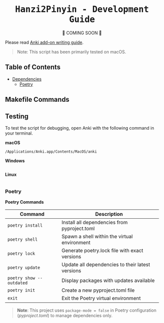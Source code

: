 
<div align="center">
<h1 style="font-family: monospace;">Hanzi2Pinyin - Development Guide</h1>
🚧 COMING SOON  🚧 
</div>

Please read [Anki add-on writing guide](https://addon-docs.ankiweb.net/).

> Note: This script has been primarily tested on macOS. 



## Table of Contents
- [Dependencies](#dependencies)
  - [Poetry](#poetry)

## Makefile Commands



## Testing
To test the script for debugging, open Anki with the following command in your terminal.

**macOS**
```
/Applications/Anki.app/Contents/MacOS/anki
```

**Windows**
```

```

**Linux**
```

```



### Poetry

**Poetry Commands**

| Command                  | Description                                      |
|--------------------------|--------------------------------------------------|
| `poetry install`         | Install all dependencies from pyproject.toml     |
| `poetry shell`           | Spawn a shell within the virtual environment     |
| `poetry lock`            | Generate poetry.lock file with exact versions    |
| `poetry update`          | Update all dependencies to their latest versions |
| `poetry show --outdated` | Display packages with updates available          |
| `poetry init`            | Create a new pyproject.toml file                 |
| `exit`                   | Exit the Poetry virtual environment              |

> **Note**: This project uses `package-mode = false` in Poetry configuration (_pyproject.toml_) to manage dependencies only.











